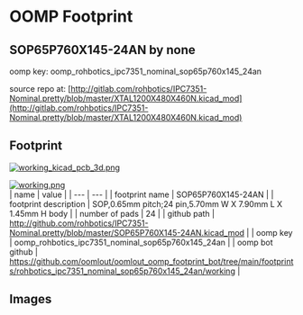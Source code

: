 # OOMP Footprint  
## SOP65P760X145-24AN  by none  
  
oomp key: oomp_rohbotics_ipc7351_nominal_sop65p760x145_24an  
  
source repo at: [http://gitlab.com/rohbotics/IPC7351-Nominal.pretty/blob/master/XTAL1200X480X460N.kicad_mod](http://gitlab.com/rohbotics/IPC7351-Nominal.pretty/blob/master/XTAL1200X480X460N.kicad_mod)  
## Footprint  
  
[![working_kicad_pcb_3d.png](working_kicad_pcb_3d_600.png)](working_kicad_pcb_3d.png)  
  
[![working.png](working_600.png)](working.png)  
| name | value | 
| --- | --- | 
| footprint name | SOP65P760X145-24AN | 
| footprint description | SOP,0.65mm pitch;24 pin,5.70mm W X 7.90mm L X 1.45mm H body | 
| number of pads | 24 | 
| github path | http://github.com/rohbotics/IPC7351-Nominal.pretty/blob/master/SOP65P760X145-24AN.kicad_mod | 
| oomp key | oomp_rohbotics_ipc7351_nominal_sop65p760x145_24an | 
| oomp bot github | https://github.com/oomlout/oomlout_oomp_footprint_bot/tree/main/footprints/rohbotics_ipc7351_nominal_sop65p760x145_24an/working | 
## Images  
